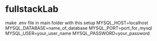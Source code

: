 # fullstackLab

make .env file in main folder with this setup
MYSQL_HOST=localhost
MYSQL_DATABASE=name_of_database
MYSQL_PORT=port_for_mysql
MYSQL_USER=your_user_name
MYSQL_PASSWORD=your_password
